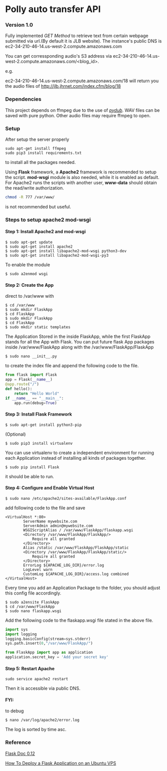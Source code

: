 # Polly auto transfer API

### Version 1.0
Fully implemented *GET Method* to retrieve text from certain webpage submitted via url.(By default it is JLB website).
The instance's public DNS is ec2-34-210-46-14.us-west-2.compute.amazonaws.com

You can get corressponding audio's S3 address via ec2-34-210-46-14.us-west-2.compute.amazonaws.com/<blog_id>.

e.g.

ec2-34-210-46-14.us-west-2.compute.amazonaws.com/18 will return you the audio files of http://jlb.jhrnet.com/index.cfm/blog/18

### Dependencies
This project depends on ffmpeg due to the use of *[pydub](https://getithub.com/jiaaro/pydub)*. WAV files can be saved with pure python. Other audio files may require ffmpeg to open.

### Setup
After setup the server properly
```
sudo apt-get install ffmpeg
sudo pip3 install requirements.txt
```
to install all the packages needed.

Using **Flask** framework, a **Apache2** framework is recommended to setup the script. **mod-wsgi** module is also needed, while it is enabled as default. 
For Apache2 runs the scripts with another user, **www-data** should obtain the read/write authorization.
``` bash
chmod -R 777 /var/www/
```
is not recommended but useful.


### Steps to setup apache2 mod-wsgi

#### Step 1: Install Apache2 and mod-wsgi
```Linux Kernel Module
$ sudo apt-get update
$ sudo apt-get install apache2
$ sudo apt-get install libapache2-mod-wsgi python3-dev
$ sudo apt-get install libapache2-mod-wsgi-py3
```
To enable the module
```Linux Kernel Module
$ sudo a2enmod wsgi
```

#### Step 2: Create the App
direct to /var/www with
```Linux Kernel Module
$ cd /var/www
$ sudo mkdir FlaskApp
$ cd FlaskApp
$ sudo mkdir FlaskApp
$ cd FlaskApp
$ sudo mkdir static templates
```
The Application Stored in the inside FlaskApp, while the first FlaskApp stands for all the App with Flask. You can put future flask App packages inside /var/www/FlaskApp along with the /var/www/FlaskApp/FlaskApp

```Linux Kernel Module
$ sudo nano __init__.py
```
to create the index file and append the following code to the file.
```python
from flask import Flask
app = Flask(__name__)
@app.route("/")
def hello():
    return "Hello World"
if __name__ == "__main__":
    app.run(debug=True)
```

#### Step 3: Install Flask Framework
```Linux Kernel Module
$ sudo apt-get install python3-pip
```
(Optional)
```Linux Kernel Module
$ sudo pip3 install virtualenv
```
You can use virtualenv to create a independent environment for running each Application instead of installing all kinds of packages together.

```Linux Kernel Module
$ sudo pip install Flask
```
it should be able to run.

#### Step 4: Configure and Enable Virtual Host
```Linux Kernel Module
$ sudo nano /etc/apache2/sites-available/FlaskApp.conf
```
add following code to the file and save
```
<VirtualHost *:80>
		ServerName mywebsite.com
		ServerAdmin admin@mywebsite.com
		WSGIScriptAlias / /var/www/FlaskApp/flaskapp.wsgi
		<Directory /var/www/FlaskApp/FlaskApp/>
			Require all granted
		</Directory>
		Alias /static /var/www/FlaskApp/FlaskApp/static
		<Directory /var/www/FlaskApp/FlaskApp/static/>
			Require all granted
		</Directory>
		ErrorLog ${APACHE_LOG_DIR}/error.log
		LogLevel warn
		CustomLog ${APACHE_LOG_DIR}/access.log combined
</VirtualHost>
```
Every time you add an Application Package to the folder, you should adjust this config file accordingly.
```Linux Kernel Module
$ sudo a2ensite FlaskApp
$ cd /var/www/FlaskApp
$ sudo nano flaskapp.wsgi
```
Add the following code to the flaskapp.wsgi file stated in the above file.
```python
import sys
import logging
logging.basicConfig(stream=sys.stderr)
sys.path.insert(0,"/var/www/FlaskApp/")

from FlaskApp import app as application
application.secret_key = 'Add your secret key'
```

#### Step 5: Restart Apache
```Linux Kernel Module
sudo service apache2 restart 
```
Then it is accessible via public DNS.

#### FYI:
to debug
```Linux Kernel Module
$ nano /var/log/apache2/error.log
```
The log is sorted by time asc.

### Reference
[Flask Doc 0.12](http://flask.pocoo.org/docs/0.12/)

[How To Deploy a Flask Application on an Ubuntu VPS](https://www.digitalocean.com/community/tutorials/how-to-deploy-a-flask-application-on-an-ubuntu-vps)
